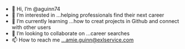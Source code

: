 - 👋 Hi, I’m @aguinn74
- 👀 I’m interested in ...helping professionals find their next career
- 🌱 I’m currently learning ...how to creat projects in Github and connect with other users
- 💞️ I’m looking to collaborate on ...career searches
- 📫 How to reach me ...amie.guinn@exlservice.com

<!---
aguinn74/aguinn74 is a ✨ special ✨ repository because its `README.md` (this file) appears on your GitHub profile.
You can click the Preview link to take a look at your changes.
--->
